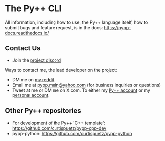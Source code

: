 # The Py++ CLI

All information, including how to use, the Py++ language itself, how to submit bugs and feature request, is in the docs: https://pypp-docs.readthedocs.io/

## Contact Us

- Join the [project discord](https://discord.gg/ufvtDCwZ)

Ways to contact me, the lead developer on the project:

- DM me on [my reddit](https://www.reddit.com/user/joeblow2322/).
- Email me at pypp.main@yahoo.com (for business inquiries or questions)
- Tweet at me or DM me on X.com. To either my [Py++ account](https://x.com/pypp_main) or my [personal account](https://x.com/curtispuetz).


## Other Py++ repositories
- For development of the Py++ 'C++ template': https://github.com/curtispuetz/pypp-cpp-dev
- pypp-python: https://github.com/curtispuetz/pypp-python
